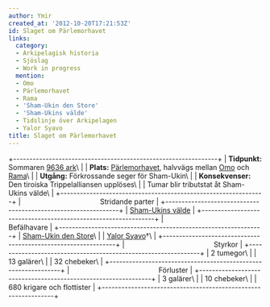 ```yaml
---
author: Ymir
created_at: '2012-10-20T17:21:53Z'
id: Slaget om Pärlemorhavet
links:
  category:
  - Arkipelagisk historia
  - Sjöslag
  - Work in progress
  mention:
  - Omo
  - Pärlemorhavet
  - Rama
  - 'Sham-Ukin den Store'
  - 'Sham-Ukins välde'
  - Tidslinje över Arkipelagen
  - Yalor Syavo
title: Slaget om Pärlemorhavet
---
```


+---------------------------------------------------------------+
| **Tidpunkt:** Sommaren [9636 ark]\                            |
| **Plats:** [Pärlemorhavet], halvvägs mellan [Omo] och [Rama]\ |
| **Utgång:** Förkrossande seger för Sham-Ukin\                 |
| **Konsekvenser:** Den tiroiska Trippelalliansen upplöses\     |
| Tumar blir tributstat åt Sham-Ukins välde\                    |
+---------------------------------------------------------------+
|                                        Stridande parter       |
+---------------------------------------------------------------+
| [Sham-Ukins välde]                                            |
+---------------------------------------------------------------+
|                                         Befälhavare           |
+---------------------------------------------------------------+
| [Sham-Ukin den Store]\                                      |
| [Yalor Syavo]†\                                               |
+---------------------------------------------------------------+
|                                             Styrkor           |
+---------------------------------------------------------------+
| 2 tumegor\                                                    |
| 13 galärer\                                                   |
| 32 chebeker\                                                  |
+---------------------------------------------------------------+
|                                             Förluster         |
+---------------------------------------------------------------+
| 3 galärer\                                                    |
| 10 chebeker\                                                  |
| 680 krigare och flottister                                    |
+---------------------------------------------------------------+

  [9636 ark]: Tidslinje_över_Arkipelagen
  [Pärlemorhavet]: Pärlemorhavet
  [Omo]: Omo
  [Rama]: Rama
  [Sham-Ukins välde]: Sham-Ukins_välde
  [Sham-Ukin den Store]: Sham-Ukin_den_Store
  [Yalor Syavo]: Yalor_Syavo
